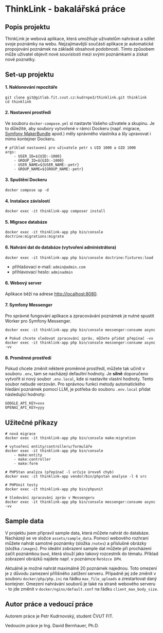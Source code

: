 # ThinkLink - bakalářská práce

## Popis projektu
ThinkLink je webová aplikace, která umožňuje uživatelům nahrávat a sdílet svoje poznámky na webu. Nejzajímavější součástí aplikace je automatické propojování poznámek na základě obsahové podobnosti. Tímto způsobem může uživatel objevit nové souvislosti mezi svými poznámkami a získat nové poznatky.

## Set-up projektu
#### 1. Naklonování repozitáře
``` 
git clone git@gitlab.fit.cvut.cz:kudrnpe3/thinklink.git thinklink
cd thinklink
```
#### 2. Nastavení prostředí
Ve souboru `docker-compose.yml` si nastavte Vašeho uživatele a skupinu. Je to důležité, aby soubory vytvořené v rámci Dockeru (např. migrace, [Symfony MakerBundle](https://symfony.com/bundles/SymfonyMakerBundle/current/index.html) apod.) měly správného vlastníka a šly upravovat i mimo kontejner Dockeru.
```
# příklad nastavení pro uživatele petr s UID 1000 a GID 1000
args:
    - USER_ID=${UID:-1000}
    - GROUP_ID=${GID:-1000}
    - USER_NAME=${USER_NAME:-petr}
    - GROUP_NAME=${GROUP_NAME:-petr}
```
#### 3. Spuštění Dockeru
```
docker compose up -d
```
#### 4. Instalace závislostí
```
docker exec -it thinklink-app composer install
```
#### 5. Migrace databáze
```
docker exec -it thinklink-app php bin/console doctrine:migrations:migrate
```
#### 6. Nahrání dat do databáze (vytvoření administrátora)
```
docker exec -it thinklink-app php bin/console doctrine:fixtures:load
```
- přihlašovací e-mail: `admin@admin.com`
- přihlavovací heslo: `adminadmin`
#### 6. Webový server
Aplikace běží na adrese [http://localhost:8080](http://localhost:8080).
#### 7. Symfony Messenger
Pro správné fungování aplikace a zpracovávání poznámek je nutné spustit Worker pro Symfony Messenger.
```
docker exec -it thinklink-app php bin/console messenger:consume async

# Pokud chcete sledovat zpracování zpráv, můžete přidat přepínač -vv
docker exec -it thinklink-app php bin/console messenger:consume async -vv
```
#### 8. Proměnné prostředí
Pokud chcete změnit některé proměnné prostředí, můžete tak učinit v souboru `.env`, tam se nacházejí defaultní hodnoty. Je **silně** doporučeno vytvořit si nový soubor `.env.local`, kde si nastavíte vlastní hodnoty. Tento soubor nebude verzován.
Pro správnou funkci metody automatického hledání poznámek pomocí LLM, je potřeba do souboru `.env.local` přidat následující hodnoty:
```
GOOGLE_API_KEY=xxx
OPENAI_API_KEY=yyy
```

## Užitečné příkazy
```
# nová migrace
docker exec -it thinklink-app php bin/console make:migration

# vytvoření entity/controlleru/formuláře
docker exec -it thinklink-app php bin/console
    - make:entity
    - make:controller
    - make:form
    
# PHPStan analýza (přepínač -l určuje úroveň chyb)
docker exec -it thinklink-app vendor/bin/phpstan analyse -l 6 src

# PHPUnit testy
docker exec -it thinklink-app php bin/phpunit

# Sledování zpracování zpráv v Messengeru
docker exec -it thinklink-app php bin/console messenger:consume async -vv
```
## Sample data
V projektu jsem připravil sample data, která můžete nahrát do databáze. Nacházejí se ve složce `assets/sample_data`. Pomocí webového rozhraní můžete nahrát samotné poznámky (složka `/notes`) a příslušné obrázky (složka `/images`). Pro ideální zobrazení sample dat můžete při procházení začít poznámkou `Daně`, která slouží jako takový rozcestník do tématu. Příklad zobrazení obrázků najdete např. v poznámce `Řetězce DPH`.

Aktuálně je možné nahrát maximálně 20 poznámek najednou. Toto omezení je z důvodu zamezení přílišného zatížení serveru. Případně jej zde změnit v souboru `docker/php/php.ini` na řádku `max_file_uploads` a zrestartovat daný kontejner. Omezení nahrávání souborů je také na straně webového serveru - to jde změnit v `docker/nginx/default.conf` na řádku `client_max_body_size`.
## Autor práce a vedoucí práce
Autorem práce je Petr Kudrnovský, student ČVUT FIT.

Vedoucím práce je Ing. David Bernhauer, Ph.D.